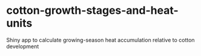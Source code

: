 # cotton-growth-stages-and-heat-units
Shiny app to calculate growing-season heat accumulation relative to cotton development
